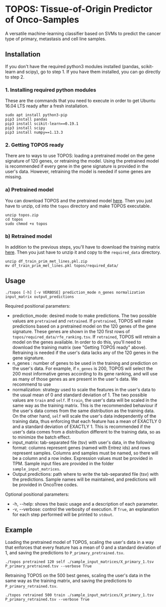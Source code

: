TOPOS: Tissue-of-Origin Predictor of Onco-Samples
=================================================

A versatile machine-learning classifier based on SVMs to predict the cancer type of primary, metastasis and cell line samples.

Installation
------------

If you don't have the required python3 modules installed (pandas, scikit-learn and scipy), go to step 1. If you have them installed, you can go directly to step 2.

### 1. Installing required python modules

These are the commands that you need to execute in order to get Ubuntu 16.04 LTS ready after a fresh installation.

```
sudo apt install python3-pip
pip3 install pandas
pip3 install scikit-learn==0.19.1
pip3 install scipy
pip3 install numpy==1.13.3
```

### 2. Getting TOPOS ready

There are to ways to use TOPOS: loading a pretrained model on the gene signature of 120 genes, or retraining the model. Using the pretrained model is recommended if every gene in the gene signature is provided in the user's data. However, retraining the model is needed if some genes are missing.

### a) Pretrained model

You can download TOPOS and the pretrained model [here](https://drive.google.com/open?id=1blyP0Z_F80S8UE-vyd6wo4siwXWh2baC). Then you just have to unzip, cd into the `topos` directory and make TOPOS executable.

```
unzip topos.zip
cd topos
sudo chmod +x topos
```

### b) Retrained model

In addition to the previous steps, you'll have to download the training matrix [here](https://drive.google.com/open?id=1faCXPBDq5yYmaufPfXW4huDgbl-H4roh). Then you just have to unzip it and copy to the `required_data` directory.

```
unzip df_train_prim_met_lines.pkl.zip
mv df_train_prim_met_lines.pkl topos/required_data/
```


Usage
-----

```
./topos [-h] [-v VERBOSE] prediction_mode n_genes normalization input_matrix output_predictions
```

Required positional parameters:

* prediction_mode: desired mode to make predictions. The two possible values are ```pretrained``` and ```retrained```. If ```pretrained```, TOPOS will make predictions based on a pretrained model on the 120 genes of the gene signature. These genes are shown in the 120 first rows of ```topos/required_data/rfe_ranking.tsv```. If ```retrained```, TOPOS will retrain a model on the genes available. In order to do this, you'll need to download the training matrix (see "Getting TOPOS ready" above). Retraining is needed if the user's data lacks any of the 120 genes in the gene signature.
* n_genes : number of genes to be used in the training and prediction on the user's data. For example, if ``` n_genes ``` is 200, TOPOS will select the 200 most informative genes according to its gene ranking, and will use as many of those genes as are present in the user's data. We recommend to use 
* normalization: strategy used to scale the features in the user's data to the usual mean of 0 and standard deviation of 1. The two possible values are ``` train ``` and ``` self ```. If ``` train ```, the user's data will be scaled in the same way as the training matrix. This is the recommended behaviour if the user's data comes from the same distribution as the training data. On the other hand, ``` self ``` will scale the user's data independently of the training data, thus enforcing that each feature has a mean of EXACTLY 0 and a standard deviation of EXACTLY 1. This is recommended if the user's data comes from a distribution different to the training data, so as to minimize the batch effect.
* input_matrix: tab-separated file (tsv) with user's data, in the following format: columns represent genes (named with Entrez ids) and rows represent samples. Columns and samples must be named, so there will be a column and a row index. Expression values must be provided in TPM. Sample input files are provided in the folder ``` sample_input_matrices ```.
* Output predictions: path where to write the tab-separated file (tsv) with the predictions. Sample names will be maintained, and predictions will be provided in OncoTree codes.

Optional positional parameters:

* -h, --help: shows the basic usage and a description of each parameter.
* -v, --verbose: control the verbosity of execution. If ``` True ```, an explanation for each step performed will be printed to ``` stdout ```.

Example
-------

Loading the pretrained model of TOPOS, scaling the user's data in a way that enforces that every feature has a mean of 0 and a standard deviation of 1, and saving the predictions to ```P_primary_pretrained.tsv```.

```
./topos pretrained 120 self ./sample_input_matrices/X_primary_1.tsv P_primary_pretrained.tsv --verbose True
```

Retraining TOPOS on the 500 best genes, scaling the user's data in the same way as the training matrix, and saving the predictions to ```P_primary_retrained.tsv```.

```
./topos retrained 500 train ./sample_input_matrices/X_primary_1.tsv P_primary_retrained.tsv --verbose True
```
